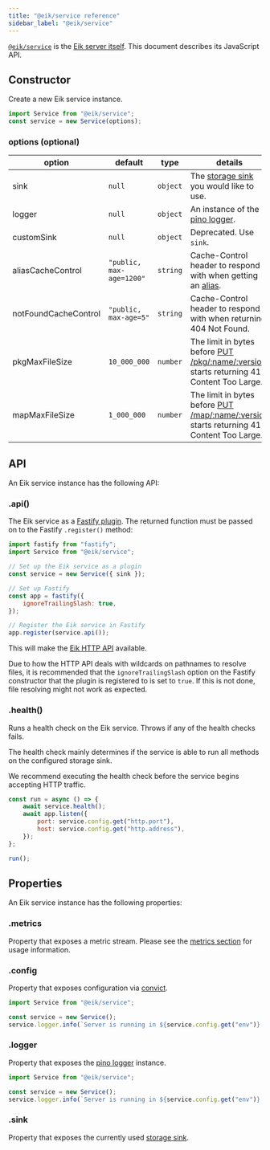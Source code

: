 ```yaml
---
title: "@eik/service reference"
sidebar_label: "@eik/service"
---
```


[`@eik/service`](https://github.com/eik-lib/service#readme) is the [Eik server itself](/docs/server/). This document describes its JavaScript API.

## Constructor

Create a new Eik service instance.

```js
import Service from "@eik/service";
const service = new Service(options);
```

### options (optional)

| option               | default                  | type     | details                                                                                                                                 |
| -------------------- | ------------------------ | -------- | --------------------------------------------------------------------------------------------------------------------------------------- |
| sink                 | `null`                   | `object` | The [storage sink] you would like to use.                                                                                               |
| logger               | `null`                   | `object` | An instance of the [pino logger](https://getpino.io/).                                                                                  |
| customSink           | `null`                   | `object` | Deprecated. Use `sink`.                                                                                                                 |
| aliasCacheControl    | `"public, max-age=1200"` | `string` | Cache-Control header to respond with when getting an [alias](/docs/dependencies/aliases).                                               |
| notFoundCacheControl | `"public, max-age=5"`    | `string` | Cache-Control header to respond with when returning 404 Not Found.                                                                      |
| pkgMaxFileSize       | `10_000_000`             | `number` | The limit in bytes before [PUT /pkg/:name/:version](/docs/server/http-api#upload-a-package) starts returning 413 Content Too Large.     |
| mapMaxFileSize       | `1_000_000`              | `number` | The limit in bytes before [PUT /map/:name/:version](/docs/server/http-api#upload-an-import-map) starts returning 413 Content Too Large. |

## API

An Eik service instance has the following API:

### .api()

The Eik service as a [Fastify plugin](https://www.fastify.io/docs/latest/Plugins/). The returned function must be passed on to the Fastify `.register()` method:

```js
import fastify from "fastify";
import Service from "@eik/service";

// Set up the Eik service as a plugin
const service = new Service({ sink });

// Set up Fastify
const app = fastify({
	ignoreTrailingSlash: true,
});

// Register the Eik service in Fastify
app.register(service.api());
```

This will make the [Eik HTTP API](/docs/server/http-api/) available.

Due to how the HTTP API deals with wildcards on pathnames to resolve files, it is recommended that the `ignoreTrailingSlash` option on the Fastify constructor that the plugin is registered to is set to `true`. If this is not done, file resolving might not work as expected.

### .health()

Runs a health check on the Eik service. Throws if any of the health checks fails.

The health check mainly determines if the service is able to run all methods on the configured storage sink.

We recommend executing the health check before the service begins accepting HTTP traffic.

```js
const run = async () => {
	await service.health();
	await app.listen({
		port: service.config.get("http.port"),
		host: service.config.get("http.address"),
	});
};

run();
```

## Properties

An Eik service instance has the following properties:

### .metrics

Property that exposes a metric stream. Please see the [metrics section](/docs/server/metrics/) for usage information.

### .config

Property that exposes configuration via [convict](https://github.com/mozilla/node-convict).

```js
import Service from "@eik/service";

const service = new Service();
service.logger.info(`Server is running in ${service.config.get("env")} mode`);
```

### .logger

Property that exposes the [pino logger](https://getpino.io/) instance.

```js
import Service from "@eik/service";

const service = new Service();
service.logger.info(`Server is running in ${service.config.get("env")} mode`);
```

### .sink

Property that exposes the currently used [storage sink].

[storage sink]: /docs/server/storage/
